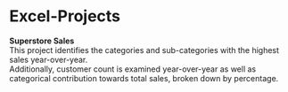 # Excel-Projects

**Superstore Sales**<br/>
This project identifies the categories and sub-categories with the highest sales year-over-year.<br/>
Additionally, customer count is examined year-over-year as well as categorical contribution towards total sales, broken down by percentage.
